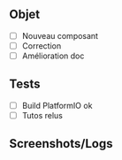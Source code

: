 ## Objet
- [ ] Nouveau composant
- [ ] Correction
- [ ] Amélioration doc

## Tests
- [ ] Build PlatformIO ok
- [ ] Tutos relus

## Screenshots/Logs
